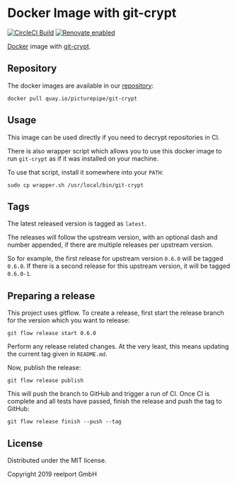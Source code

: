 # Docker Image with git-crypt

[![CircleCI Build](https://circleci.com/gh/PicturePipe/docker-git-crypt.svg?style=shield)](https://circleci.com/gh/PicturePipe/workflows/docker-git-crypt "CircleCI Build")
[![Renovate enabled](https://img.shields.io/badge/renovate-enabled-brightgreen.svg)](https://renovateapp.com/ "Renovate enabled")

[Docker](https://www.docker.com) image with [git-crypt](https://github.com/AGWA/git-crypt).

## Repository

The docker images are available in our [repository](https://quay.io/repository/picturepipe/git-crypt):

```console
docker pull quay.io/picturepipe/git-crypt
```

## Usage

This image can be used directly if you need to decrypt repositories in CI.

There is also wrapper script which allows you to use this docker image to run `git-crypt` as if
it was installed on your machine.

To use that script, install it somewhere into your `PATH`:

```console
sudo cp wrapper.sh /usr/local/bin/git-crypt
```

## Tags

The latest released version is tagged as `latest`.

The releases will follow the upstream version, with an optional dash and number appended, if there
are multiple releases per upstream version.

So for example, the first release for upstream version `0.6.0` will be tagged `0.6.0`. If there
is a second release for this upstream version, it will be tagged `0.6.0-1`.

## Preparing a release

This project uses gitflow. To create a release, first start the release branch for the version
which you want to release:

```console
git flow release start 0.6.0
```

Perform any release related changes. At the very least, this means updating the current tag given in
`README.md`.

Now, publish the release:

```console
git flow release publish
```

This will push the branch to GitHub and trigger a run of CI. Once CI is complete and all tests have
passed, finish the release and push the tag to GitHub:

```console
git flow release finish --push --tag
```

## License

Distributed under the MIT license.

Copyright 2019 reelport GmbH
